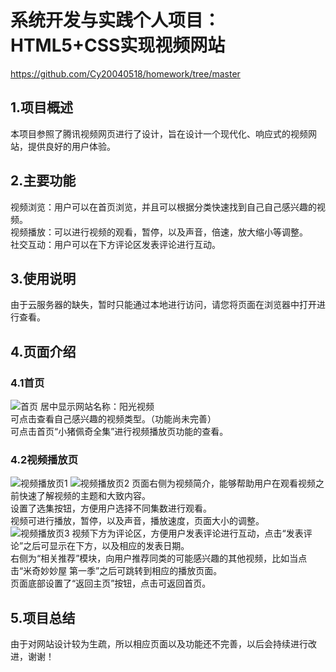 # 系统开发与实践个人项目：HTML5+CSS实现视频网站
https://github.com/Cy20040518/homework/tree/master
## 1.项目概述
本项目参照了腾讯视频网页进行了设计，旨在设计一个现代化、响应式的视频网站，提供良好的用户体验。
## 2.主要功能
视频浏览：用户可以在首页浏览，并且可以根据分类快速找到自己自己感兴趣的视频。  
视频播放：可以进行视频的观看，暂停，以及声音，倍速，放大缩小等调整。  
社交互动：用户可以在下方评论区发表评论进行互动。
## 3.使用说明
由于云服务器的缺失，暂时只能通过本地进行访问，请您将页面在浏览器中打开进行查看。
## 4.页面介绍
### 4.1首页
![首页](https://github.com/user-attachments/assets/0df2510b-4e57-428a-a63b-c081574388a1)
居中显示网站名称：阳光视频  
可点击查看自己感兴趣的视频类型。（功能尚未完善）  
可点击首页“小猪佩奇全集”进行视频播放页功能的查看。
### 4.2视频播放页
![视频播放页1](https://github.com/user-attachments/assets/f282205f-51a6-4816-b340-8a565de9f2be)
![视频播放页2](https://github.com/user-attachments/assets/adea0745-80eb-435c-b1ed-90f0a31c3427)
页面右侧为视频简介，能够帮助用户在观看视频之前快速了解视频的主题和大致内容。  
设置了选集按钮，方便用户选择不同集数进行观看。  
视频可进行播放，暂停，以及声音，播放速度，页面大小的调整。  
![视频播放页3](https://github.com/user-attachments/assets/0987def9-bbdd-4b72-81d6-c2e06e7cd71e)
视频下方为评论区，方便用户发表评论进行互动，点击“发表评论”之后可显示在下方，以及相应的发表日期。  
右侧为“相关推荐”模块，向用户推荐同类的可能感兴趣的其他视频，比如当点击“米奇妙妙屋 第一季”之后可跳转到相应的播放页面。  
页面底部设置了“返回主页”按钮，点击可返回首页。  
## 5.项目总结
由于对网站设计较为生疏，所以相应页面以及功能还不完善，以后会持续进行改进，谢谢！
